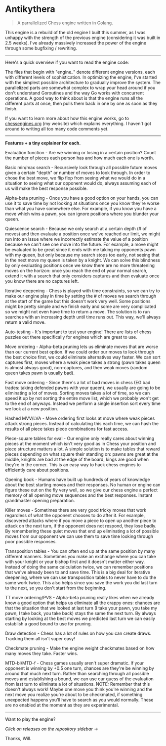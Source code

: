 # Antikythera

> A parrallelized Chess engine written in Golang.

This engine is a rebuild of the old engine I built this summer, as I was unhappy with the strength of the previous engine (considering it was built in 2.5 weeks). I've already massively increased the power of the engine through some bugfixing / rewriting.

---

Here's a quick overview if you want to read the engine code:

The files that begin with "engine\_" denote different engine versions, each with different levels of sophistication. In optimizing the engine, I've started with the simplest possible architecture to gradually improve the system. The parallelized parts are somewhat complex to wrap your head around if you don't understand Goroutines and the way Go works with concurrent operations. A good way to think about is that the engine runs all the different parts at once, then pulls them back in one by one as soon as they finish.

If you want to learn more about how this engine works, go to [chessengines.org](https://chessengines.org) (my website) which explains everything. I haven't got around to writing all too many code comments yet.

---

**Features + a tiny explainer for each.**

Evaluation function - Are we winning or losing in a certain position? Count the number of pieces each person has and how much each one is worth.  

Basic min/max search - Recursively look through all possible future moves given a certain "depth" or number of moves to look through. In order to chose the best move, we flip flop from seeing what we would do in a situation to seeing what our opponent would do, always assuming each of us will make the best response possible.   

Alpha-beta pruning - Once you have a good option on your hands, you can use it to save time by not looking at situations once you know they're worse than what you have somewhere else. For example, if you know you have a move which wins a pawn, you can ignore positions where you blunder your queen.  

Quiescence search - Because we only search at a certain depth (# of moves) and then evaluate a position once we've reached our limit, we might run into an issue where we incorrectly estimate the value of a position because we can't see one move into the future. For example, a move might be evaluated to be great since it ends with me taking my opponents pawn with my queen, but only because my search stops too early, not seeing that in the next move my queen is taken by a knight. We can solve this blindness by only evaluating positions once we know there are no more threatening moves on the horizon: once you reach the end of your normal search, extend it with a search that only considers captures and then evaluate once you know there are no captures left.

Iterative deepening - Chess is played with time constraints, so we can try to make our engine play in time by setting the # of moves we search through at the start of the game but this doesn't work very well. Some positions might be pretty simple and we finish early and some are very complicated so we might not even have time to return a move. The solution is to run searches with an increasing depth until time runs out. This way, we'll always return a valid move.

Auto-testing - It's important to test your engine! There are lists of chess puzzles out there specifically for engines which are great to use.

Move ordering - Alpha-beta pruning lets us eliminate moves that are worse than our current best option. If we could order our moves to look through the best choice first, we could eliminate alternatives way faster. We can sort captures first, moves where a weak piece takes a strong (pawn takes queen is almost always good), non-captures, and then weak moves (random queen takes pawn is usually bad).

Fast move ordering - Since there's a lot of bad moves in chess (EG bad trades: taking defended pawns with your queen), we usually are going to be eliminating a lot of moves. Sorting moves takes a lot of time, so we can speed it up by not sorting the entire move list, which we probably won't get to the end of anyways. Instead we perform a single insertion sort every time we look at a new position.

Hashed MVV/LVA - Move ordering first looks at move where weak pieces attack strong pieces. Instead of calculating this each time, we can hash the results of all piece takes piece combinations for fast access.

Piece-square tables for eval - Our engine only really cares about winning pieces at the moment which isn't very good as in Chess your position and piece structure matters a lot. A simple solution is to make tables that reward pieces depending on what square their standing on: pawns are great at the middle, knights are bad at the edge of the board, kings are good when they're in the corner. This is an easy way to hack chess engines to efficiently care about positions.

Opening book - Humans have built up hundreds of years of knowledge about the best starting moves and their responses. No human or engine can figure these out on the fly very well, so we give our chess engine a perfect memory of all opening move sequences and the best responses. Instant grandmaster opening preparation.

Killer moves - Sometimes there are very good tricky moves that work regardless of what the opponent chooses to do after it. For example, discovered attacks where if you move a piece to open up another piece to attack on the next turn, if the opponent does not respond, they lose badly. By remembering these quiet moves that end up eliminating a lot of possible moves from our opponent we can use them to save time looking through poor possible responses.

Transposition tables - You can often end up at the same position by many different manners. Sometimes you make an exchange where you can take with your knight or your bishop first and it doesn't matter either way. Instead of doing the same calculation twice, we can remember positions that we've already been to and save time. This is a big deal for iterative deepening, where we can use transposition tables to never have to do the same work twice. This also helps since you save the work you did last turn to the next, so you don't start from the beginning.

TT move ordering/PVS - Alpha-beta pruning really likes when we already know a good option that helps us eliminate all the crappy ones: chances are that the situation that we looked at last turn (I take your pawn, you take my pawn, I take back, you take back) stays the same the next turn. By always starting by looking at the best moves we predicted last turn we can easily establish a good bound to use for pruning.

Draw detection - Chess has a lot of rules on how you can create draws. Tracking them all isn't super easy!

Checkmate pruning - Make the engine weight checkmates based on how many moves they take. Faster wins.  

MTD-bi/MTD-f - Chess games usually aren't super dramatic. If your opponent is winning by +0.5 one turn, chances are they're be winning by around that much next turn. Rather than searching through all possible moves and establishing a bound, we can use our guess of the evaluation from last turn to eliminate a lot of situations. NOTE: Remember that this doesn't always work! Maybe one move you think you're winning and the next move you realize you're about to be checkmated, if something unexpected happens you'll have to search as you would normally. These are no enabled at the moment as they are experimental.

---    

Want to play the engine?

*Click on releases on the repository sidebar ->*

Thanks, Will.
